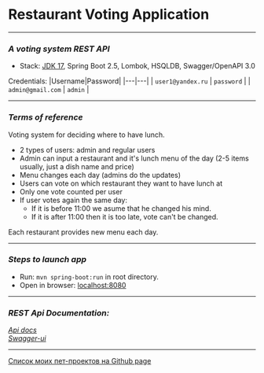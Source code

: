 # Restaurant Voting Application

---
### _A voting system REST API_
- Stack: [JDK 17](http://jdk.java.net/17/), Spring Boot 2.5, Lombok, HSQLDB, Swagger/OpenAPI 3.0 <br>

Credentials:
|Username|Password|
|---|---|
| `user1@yandex.ru` | `password` |
| `admin@gmail.com` | `admin` |

---
### _Terms of reference_
Voting system for deciding where to have lunch.

* 2 types of users: admin and regular users
* Admin can input a restaurant and it's lunch menu of the day (2-5 items usually, just a dish name and price)
* Menu changes each day (admins do the updates)
* Users can vote on which restaurant they want to have lunch at
* Only one vote counted per user
* If user votes again the same day:
    - If it is before 11:00 we asume that he changed his mind.
    - If it is after 11:00 then it is too late, vote can't be changed.

Each restaurant provides new menu each day.

-------------------------------------------------------------
### _Steps to launch app_
- Run: `mvn spring-boot:run` in root directory.
- Open in browser: [localhost:8080](http://localhost:8080)<br>
-----------------------------------------------------

### _REST Api Documentation:_<br>
[_Api docs_](http://localhost:8080/v3/api-docs) <br>
[_Swagger-ui_](http://localhost:8080/swagger-ui.html) <br>

---
[Список моих пет-проектов на Github page](https://kvostok.github.io/my-pet-projects/)
